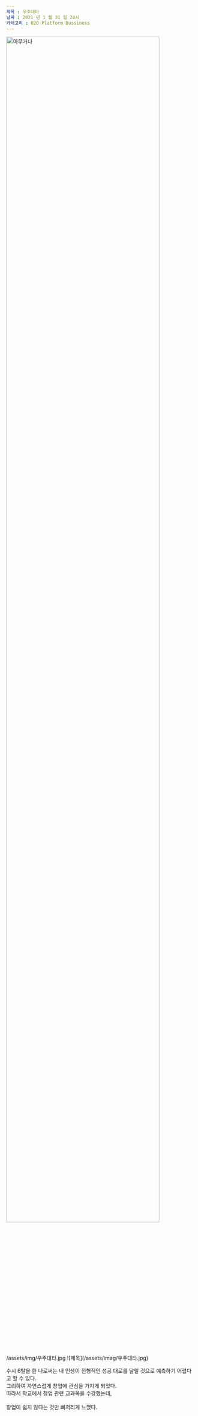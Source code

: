 ```yaml
---
제목 : 우주대타
날짜 : 2021 년 1 월 31 일 20시 
카테고리 : O2O Platform Bussiness
---
```

 <img src="/assets/imag/우주대타.jpg" width="90%" height="90%" title="제목" alt="아무거나"/>
/assets/img/우주대타.jpg
![제목](/assets/imag/우주대타.jpg)

수시 6탈을 한 나로써는 내 인생이 전형적인 성공 대로를 달릴 것으로 예측하기 어렵다고 할 수 있다. <br> 그리하여 자연스럽게 창업에 관심을 가지게 되었다. <br> 따라서 학교에서 창업 관련 교과목을 수강했는데,<br> 
<br>창업이 쉽지 않다는 것만 뼈저리게 느꼈다. <br>   
